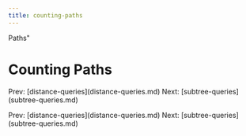 ```yaml
---
title: counting-paths
---
```


Paths\"

# Counting Paths

Prev: \[distance-queries](distance-queries.md)
Next: \[subtree-queries](subtree-queries.md)

Prev: \[distance-queries](distance-queries.md)
Next: \[subtree-queries](subtree-queries.md)
